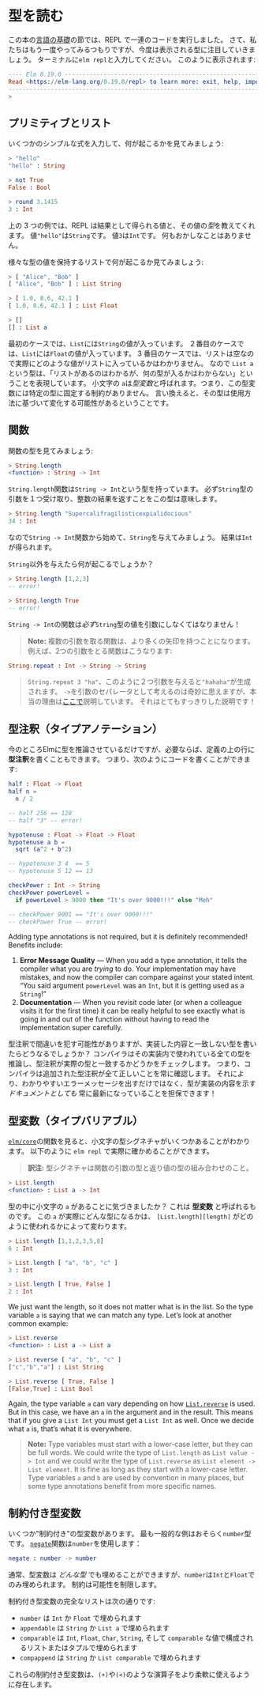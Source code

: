 <!--
# Reading Types
-->
# 型を読む

<!--
In the [Core Language](/core_language.html) section of this book, we ran a bunch of code in the REPL. Well, we are going to do it again, but now with an emphasis on the types that are getting spit out. So type `elm repl` in your terminal again. You should see this:
-->
この本の[言語の基礎](/core_language.md)の節では、REPL で一連のコードを実行しました。 さて、私たちはもう一度やってみるつもりですが、今度は表示される型に注目していきましょう。 ターミナルに`elm repl`と入力してください。 このように表示されます:

```elm
---- Elm 0.19.0 ----------------------------------------------------------------
Read <https://elm-lang.org/0.19.0/repl> to learn more: exit, help, imports, etc.
--------------------------------------------------------------------------------
>
```

<!--
## Primitives and Lists
-->
## プリミティブとリスト

<!--
Let's enter some simple expressions and see what happens:
-->
いくつかのシンプルな式を入力して、何が起こるかを見てみましょう:

```elm
> "hello"
"hello" : String

> not True
False : Bool

> round 3.1415
3 : Int
```

<!--
In these three examples, the REPL tells us the resulting value along with what *type* of value it happens to be. The value `"hello"` is a `String`. The value `3` is an `Int`. Nothing too crazy here.
-->
上の 3 つの例では、REPL は結果として得られる値と、その値の*型*を教えてくれます。 値`"hello"`は`String`です。 値`3`は`Int`です。 何もおかしなことはありません。

<!--
Let's see what happens with lists holding different types of values:
-->
様々な型の値を保持するリストで何が起こるか見てみましょう:

```elm
> [ "Alice", "Bob" ]
[ "Alice", "Bob" ] : List String

> [ 1.0, 8.6, 42.1 ]
[ 1.0, 8.6, 42.1 ] : List Float

> []
[] : List a
```

<!--
In the first case, we have a `List` filled with `String` values. In the second, the `List` is filled with `Float` values. In the third case the list is empty, so we do not actually know what kind of values are in the list. So the type `List a` is saying "I know I have a list, but it could be filled with anything". The lower-case `a` is called a *type variable*, meaning that there are no constraints in our program that pin this down to some specific type. In other words, the type can vary based on how it is used.
-->
最初のケースでは、`List`には`String`の値が入っています。 ２番目のケースでは、`List`には`Float`の値が入っています。 3 番目のケースでは、リストは空なので実際にどのような値がリストに入っているかはわかりません。 なので `List a`という型は、「リストがあるのはわかるが、何の型が入るかはわからない」ということを表現しています。 小文字の `a`は*型変数*と呼ばれます。つまり、この型変数には特定の型に固定する制約がありません。 言い換えると、その型は使用方法に基づいて変化する可能性があるということです。


<!--
## Functions
-->
## 関数

<!--
Let's see the type of some functions:
-->
関数の型を見てみましょう:

```elm
> String.length
<function> : String -> Int
```

<!--
The function `String.length` has type `String -> Int`. This means it *must* take in a `String` argument, and it will definitely return an integer result. So let's try giving it an argument:
-->
`String.length`関数は`String -> Int`という型を持っています。 必ず`String`型の引数を１つ受け取り、整数の結果を返すことをこの型は意味します。

```elm
> String.length "Supercalifragilisticexpialidocious"
34 : Int
```

<!--
So we start with a `String -> Int` function and give it a `String` argument. This results in an `Int`.
-->
なので`String -> Int`関数から始めて、`String`を与えてみましょう。 結果は`Int`が得られます。

<!--
What happens when you do not give a `String` though?
-->
`String`以外を与えたら何が起こるでしょうか？

```elm
> String.length [1,2,3]
-- error!

> String.length True
-- error!
```

<!--
A `String -> Int` function *must* get a `String` argument!
-->
`String -> Int`の関数は*必ず*`String`型の値を引数にしなくてはなりません！

<!--
> **Note:** Functions that take multiple arguments end up having more and more arrows. For example, here is a function that takes two arguments:
>
-->
> **Note:** 複数の引数を取る関数は、より多くの矢印を持つことになります。 例えば、2つの引数をとる関数はこうなります:
>
```elm
String.repeat : Int -> String -> String
```
>
<!--
> Giving two arguments like `String.repeat 3 "ha"` will produce `"hahaha"`. It works to think of `->` as a weird way to separate arguments, but I explain the real reasoning [here](/appendix/function_types.md). It is pretty neat!
-->
> `String.repeat 3 "ha"`、このように２つ引数を与えると`"hahaha"`が生成されます。 `->`を引数のセパレータとして考えるのは奇妙に思えますが、本当の理由は[ここで](/appendix/function_types.md)説明しています。 それはとてもすっきりした説明です！

<!--
## Type Annotations
-->
## 型注釈（タイプアノテーション）

<!--
So far we have just let Elm figure out the types, but it also lets you write a **type annotation** on the line above a definition if you want. So when you are writing code, you can say things like this:
-->
今のところElmに型を推論させているだけですが、必要ならば、定義の上の行に**型注釈**を書くこともできます。 つまり、次のようにコードを書くことができます:

```elm
half : Float -> Float
half n =
  n / 2

-- half 256 == 128
-- half "3" -- error!

hypotenuse : Float -> Float -> Float
hypotenuse a b =
  sqrt (a^2 + b^2)

-- hypotenuse 3 4  == 5
-- hypotenuse 5 12 == 13

checkPower : Int -> String
checkPower powerLevel =
  if powerLevel > 9000 then "It's over 9000!!!" else "Meh"

-- checkPower 9001 == "It's over 9000!!!"
-- checkPower True -- error!
```

Adding type annotations is not required, but it is definitely recommended! Benefits include:

1. **Error Message Quality** &mdash; When you add a type annotation, it tells the compiler what you are _trying_ to do. Your implementation may have mistakes, and now the compiler can compare against your stated intent. &ldquo;You said argument `powerLevel` was an `Int`, but it is getting used as a `String`!&rdquo;
2. **Documentation** &mdash; When you revisit code later (or when a colleague visits it for the first time) it can be really helpful to see exactly what is going in and out of the function without having to read the implementation super carefully.
<!-- TODO -->

<!--
People can make mistakes in type annotations though, so what happens if the annotation does not match the implementation? The compiler figures out all the types on its own, and it checks that your annotation matches the real answer. In other words, the compiler will always verify that all the annotations you add are correct. So you get better error messages _and_ documentation always stays up to date!
-->
型注釈で間違いを犯す可能性がありますが、実装した内容と一致しない型を書いたらどうなるでしょうか？ コンパイラはその実装内で使われている全ての型を推論し、型注釈が実際の型と一致するかどうかをチェックします。 つまり、コンパイラは追加された型注釈が全て正しいことを常に確認します。 それにより、わかりやすいエラーメッセージを出すだけではなく、型が実装の内容を示す _ドキュメントとしても_ 常に最新になっていることを担保できます！

<!--
## Type Variables
-->
## 型変数（タイプバリアブル）

<!--
As you look through the functions in [`elm/core`][core], you will see some type signatures with lower-case letters in them. We can check some of them out in `elm repl`:
-->
[`elm/core`][core]の関数を見ると、小文字の型シグネチャがいくつかあることがわかります。
以下のように `elm repl` で実際に確かめることができます。
> **訳注:** 型シグネチャは関数の引数の型と返り値の型の組み合わせのこと。

```elm
> List.length
<function> : List a -> Int
```

<!--
Notice that lower-case `a` in the type? That is called a **type variable**. It can vary depending on how [`List.length`][length] is used:
-->
型の中に小文字の `a` があることに気づきましたか？ これは **型変数** と呼ばれるものです。
この `a` が実際にどんな型になるかは、 `[List.length][length]` がどのように使われるかによって変わります。

```elm
> List.length [1,1,2,3,5,8]
6 : Int

> List.length [ "a", "b", "c" ]
3 : Int

> List.length [ True, False ]
2 : Int
```

We just want the length, so it does not matter what is in the list. So the type variable `a` is saying that we can match any type. Let&rsquo;s look at another common example:

<!-- TODO -->

```elm
> List.reverse
<function> : List a -> List a

> List.reverse [ "a", "b", "c" ]
["c","b","a"] : List String

> List.reverse [ True, False ]
[False,True] : List Bool
```

Again, the type variable `a` can vary depending on how [`List.reverse`][reverse] is used. But in this case, we have an `a` in the argument and in the result. This means that if you give a `List Int` you must get a `List Int` as well. Once we decide what `a` is, that’s what it is everywhere.
<!-- TODO -->

> **Note:** Type variables must start with a lower-case letter, but they can be full words. We could write the type of `List.length` as `List value -> Int` and we could write the type of `List.reverse` as `List element -> List element`. It is fine as long as they start with a lower-case letter. Type variables `a` and `b` are used by convention in many places, but some type annotations benefit from more specific names.
<!-- TODO -->

[core]: https://package.elm-lang.org/packages/elm/core/latest/
[length]: https://package.elm-lang.org/packages/elm/core/latest/List#length
[reverse]: https://package.elm-lang.org/packages/elm/core/latest/List#reverse


<!--
## Constrained Type Variables
-->
## 制約付き型変数

<!--
There are a few “constrained” type variables. The most common example is probably the `number` type. The [`negate`][negate] function uses it:
-->
いくつか"制約付き"の型変数があります。 最も一般的な例はおそらく`number`型です。 [`negate`][negate]関数は`number`を使用します：

```elm
negate : number -> number
```

<!--
Normally type variables can get filled in with _anything_, but `number` can only be filled in by `Int` and `Float` values. It constrains the possibilities.
-->
通常、型変数は _どんな型_ でも埋めることができますが、`number`は`Int`と`Float`でのみ埋められます。 制約は可能性を制限します。

<!--
The full list of constrained type variables is:
-->
制約付き型変数の完全なリストは次の通りです:

<!--
- `number` permits `Int` and `Float`
- `appendable` permits `String` and `List a`
- `comparable` permits `Int`, `Float`, `Char`, `String`, and lists/tuples of `comparable` values
- `compappend` permits `String` and `List comparable`
-->

- `number` は `Int` か `Float` で埋められます
- `appendable` は `String` か `List a` で埋められます
- `comparable` は `Int`, `Float`, `Char`, `String`, そして `comparable` な値で構成されるリストまたはタプルで埋められます
- `compappend` は `String` か `List comparable` で埋められます


<!--
These constrained type variables exist to make operators like `(+)` and `(<)` a bit more flexible.
-->
これらの制約付き型変数は、`(+)`や`(<)`のような演算子をより柔軟に使えるように存在します。

[negate]: https://package.elm-lang.org/packages/elm/core/latest/Basics#negate
